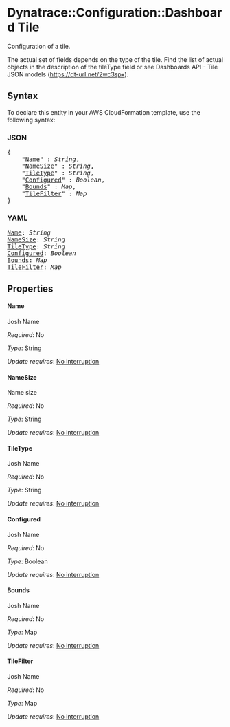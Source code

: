 # Dynatrace::Configuration::Dashboard Tile

Configuration of a tile.

The actual set of fields depends on the type of the tile. Find the list of actual objects in the description of the tileType field or see Dashboards API - Tile JSON models (https://dt-url.net/2wc3spx).

## Syntax

To declare this entity in your AWS CloudFormation template, use the following syntax:

### JSON

<pre>
{
    "<a href="#name" title="Name">Name</a>" : <i>String</i>,
    "<a href="#namesize" title="NameSize">NameSize</a>" : <i>String</i>,
    "<a href="#tiletype" title="TileType">TileType</a>" : <i>String</i>,
    "<a href="#configured" title="Configured">Configured</a>" : <i>Boolean</i>,
    "<a href="#bounds" title="Bounds">Bounds</a>" : <i>Map</i>,
    "<a href="#tilefilter" title="TileFilter">TileFilter</a>" : <i>Map</i>
}
</pre>

### YAML

<pre>
<a href="#name" title="Name">Name</a>: <i>String</i>
<a href="#namesize" title="NameSize">NameSize</a>: <i>String</i>
<a href="#tiletype" title="TileType">TileType</a>: <i>String</i>
<a href="#configured" title="Configured">Configured</a>: <i>Boolean</i>
<a href="#bounds" title="Bounds">Bounds</a>: <i>Map</i>
<a href="#tilefilter" title="TileFilter">TileFilter</a>: <i>Map</i>
</pre>

## Properties

#### Name

Josh Name

_Required_: No

_Type_: String

_Update requires_: [No interruption](https://docs.aws.amazon.com/AWSCloudFormation/latest/UserGuide/using-cfn-updating-stacks-update-behaviors.html#update-no-interrupt)

#### NameSize

Name size

_Required_: No

_Type_: String

_Update requires_: [No interruption](https://docs.aws.amazon.com/AWSCloudFormation/latest/UserGuide/using-cfn-updating-stacks-update-behaviors.html#update-no-interrupt)

#### TileType

Josh Name

_Required_: No

_Type_: String

_Update requires_: [No interruption](https://docs.aws.amazon.com/AWSCloudFormation/latest/UserGuide/using-cfn-updating-stacks-update-behaviors.html#update-no-interrupt)

#### Configured

Josh Name

_Required_: No

_Type_: Boolean

_Update requires_: [No interruption](https://docs.aws.amazon.com/AWSCloudFormation/latest/UserGuide/using-cfn-updating-stacks-update-behaviors.html#update-no-interrupt)

#### Bounds

Josh Name

_Required_: No

_Type_: Map

_Update requires_: [No interruption](https://docs.aws.amazon.com/AWSCloudFormation/latest/UserGuide/using-cfn-updating-stacks-update-behaviors.html#update-no-interrupt)

#### TileFilter

Josh Name

_Required_: No

_Type_: Map

_Update requires_: [No interruption](https://docs.aws.amazon.com/AWSCloudFormation/latest/UserGuide/using-cfn-updating-stacks-update-behaviors.html#update-no-interrupt)


